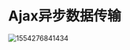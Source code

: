 # Ajax异步数据传输





![1554276841434](C:\Users\Administrator\AppData\Roaming\Typora\typora-user-images\1554276841434.png)